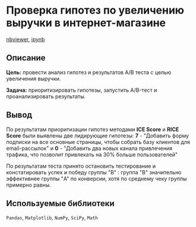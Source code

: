 # Проверка гипотез по увеличению выручки в интернет-магазине  
[nbviewer](https://nbviewer.org/github/Ekaterina-Smurova/yandex.practicum-da/blob/main/%D0%9F%D1%80%D0%B8%D0%BE%D1%80%D0%B8%D1%82%D0%B5%D0%B7%D0%B0%D1%86%D0%B8%D1%8F%20%D0%B8%20A-B%20%D1%82%D0%B5%D1%81%D1%82%D0%B8%D1%80%D0%BE%D0%B2%D0%B0%D0%BD%D0%B8%D0%B5%20%D0%B3%D0%B8%D0%BF%D0%BE%D1%82%D0%B5%D0%B7%20%D0%B4%D0%BB%D1%8F%20%D0%B8%D0%BD%D1%82%D0%B5%D1%80%D0%BD%D0%B5%D1%82-%D0%BC%D0%B0%D0%B3%D0%B0%D0%B7%D0%B8%D0%BD%D0%B0/%D0%9F%D1%80%D0%BE%D0%B2%D0%B5%D1%80%D0%BA%D0%B0%20%D1%81%D1%82%D0%B0%D1%82%D0%B8%D1%81%D1%82%D0%B8%D1%87%D0%B5%D1%81%D0%BA%D0%B8%D1%85%20%D0%B3%D0%B8%D0%BF%D0%BE%D1%82%D0%B5%D0%B7.ipynb), [ipynb](https://github.com/Ekaterina-Smurova/yandex.practicum-da/blob/main/%D0%9F%D1%80%D0%B8%D0%BE%D1%80%D0%B8%D1%82%D0%B5%D0%B7%D0%B0%D1%86%D0%B8%D1%8F%20%D0%B8%20A-B%20%D1%82%D0%B5%D1%81%D1%82%D0%B8%D1%80%D0%BE%D0%B2%D0%B0%D0%BD%D0%B8%D0%B5%20%D0%B3%D0%B8%D0%BF%D0%BE%D1%82%D0%B5%D0%B7%20%D0%B4%D0%BB%D1%8F%20%D0%B8%D0%BD%D1%82%D0%B5%D1%80%D0%BD%D0%B5%D1%82-%D0%BC%D0%B0%D0%B3%D0%B0%D0%B7%D0%B8%D0%BD%D0%B0/%D0%9F%D1%80%D0%BE%D0%B2%D0%B5%D1%80%D0%BA%D0%B0%20%D1%81%D1%82%D0%B0%D1%82%D0%B8%D1%81%D1%82%D0%B8%D1%87%D0%B5%D1%81%D0%BA%D0%B8%D1%85%20%D0%B3%D0%B8%D0%BF%D0%BE%D1%82%D0%B5%D0%B7.ipynb)
## Описание  
**Цель:** провести анализ гипотез и результатов А/В теста с целью увеличения выручки.  

**Задача:** приоритизировать гипотезы, запустить A/B-тест и проанализировать результаты.  

## Вывод  
По результатам приоритизации гипотез методами **ICE Score** и **RICE Score** были выявлены две лидирующие гипотезы: **7** - "Добавить форму подписки на все основные страницы, чтобы собрать базу клиентов для email-рассылок" и **0** - "Добавить два новых канала привлечения трафика, что позволит привлекать на 30% больше пользователей"  

По результатам теста принято остановить тестирование и констатировать успех и победу группы "B" : группа "B" значительно эффективнее группы "A" по конверсии, хотя по среднему чеку группы примерно равны.

## Используемые библиотеки   
`Pandas`, `Matplotlib`, `NumPy`, `SciPy`, `Math`
